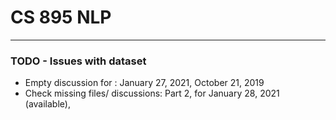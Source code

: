 
# CS 895 NLP 

---

### TODO - Issues with dataset
* Empty discussion for : January 27, 2021, October 21, 2019
* Check missing files/ discussions: Part 2, for January 28, 2021 (available),